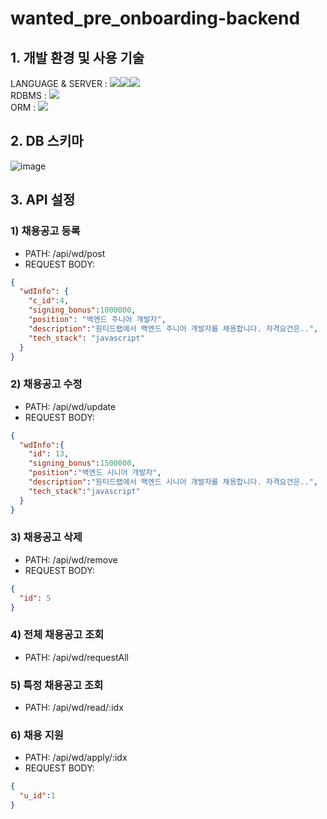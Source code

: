 # wanted_pre_onboarding-backend



## 1. 개발 환경 및 사용 기술
  
  LANGUAGE & SERVER : <img src="https://img.shields.io/badge/TypeScript-3178C6?style=flat-square&logo=TypeScript&logoColor=white"/></a><img src="https://img.shields.io/badge/Express-000000?style=flat-square&logo=Express&logoColor=white"/></a><img src="https://img.shields.io/badge/nodeJS-339933?style=flat-square&logo=Node.js&logoColor=white"/></a>   
  RDBMS : <img src="https://img.shields.io/badge/sequelize-4479A1?style=flat-square&logo=MySQL&logoColor=white"/></a>   
  ORM : <img src="https://img.shields.io/badge/sequelize-52B0E7?style=flat-square&logo=sequelize&logoColor=white"/></a>   
   
   
## 2. DB 스키마
![image](https://user-images.githubusercontent.com/99452521/196575294-6c699d3b-88ab-4b1c-8051-b89278080696.png)   
   
   
## 3. API 설정

### 1) 채용공고 등록
* PATH: /api/wd/post   
* REQUEST BODY:
```JSON
{
  "wdInfo": {
    "c_id":4,
    "signing_bonus":1000000,
    "position": "백엔드 주니어 개발자",
    "description":"원티드랩에서 백엔드 주니어 개발자를 채용합니다. 자격요건은..",
    "tech_stack": "javascript"
  }
}
```



### 2) 채용공고 수정
* PATH: /api/wd/update   
* REQUEST BODY:
```JSON
{
  "wdInfo":{
    "id": 13,
    "signing_bonus":1500000,
    "position":"백엔드 시니어 개발자",
    "description":"원티드랩에서 백엔드 시니어 개발자를 채용합니다. 자격요건은..",
    "tech_stack":"javascript"
  }
}
```

### 3) 채용공고 삭제
* PATH: /api/wd/remove   
* REQUEST BODY:

```JSON
{
  "id": 5
}
```

### 4) 전체 채용공고 조회
* PATH: /api/wd/requestAll   
   

### 5) 특정 채용공고 조회
* PATH: /api/wd/read/:idx   
   

### 6) 채용 지원
* PATH: /api/wd/apply/:idx  
* REQUEST BODY:
```JSON
{
  "u_id":1
}
```
